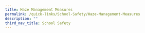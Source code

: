 ```yaml
---
title: Haze Management Measures
permalink: /quick-links/School-Safety/Haze-Management-Measures
description: ""
third_nav_title: School Safety
---
```

